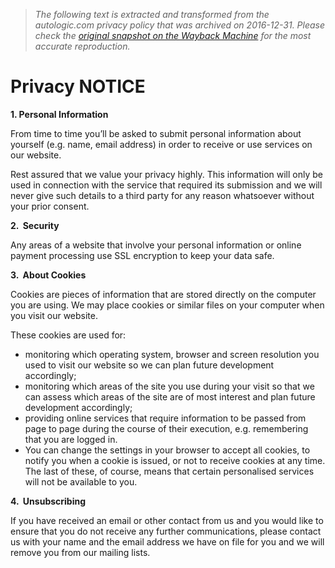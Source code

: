 > *The following text is extracted and transformed from the autologic.com privacy policy that was archived on 2016-12-31. Please check the [original snapshot on the Wayback Machine](https://web.archive.org/web/20161231083035id_/https%3A//autologic.com/legal/privacy) for the most accurate reproduction.*

# Privacy NOTICE

**1\. Personal Information**

From time to time you’ll be asked to submit personal information about yourself (e.g. name, email address) in order to receive or use services on our website. 

Rest assured that we value your privacy highly. This information will only be used in connection with the service that required its submission and we will never give such details to a third party for any reason whatsoever without your prior consent.

**2.  Security**

Any areas of a website that involve your personal information or online payment processing use SSL encryption to keep your data safe.

**3.  About Cookies**

Cookies are pieces of information that are stored directly on the computer you are using. We may place cookies or similar files on your computer when you visit our website.

These cookies are used for:

  * monitoring which operating system, browser and screen resolution you used to visit our website so we can plan future development accordingly;
  * monitoring which areas of the site you use during your visit so that we can assess which areas of the site are of most interest and plan future development accordingly;
  * providing online services that require information to be passed from page to page during the course of their execution, e.g. remembering that you are logged in.
  * You can change the settings in your browser to accept all cookies, to notify you when a cookie is issued, or not to receive cookies at any time. The last of these, of course, means that certain personalised services will not be available to you.



**4.  Unsubscribing**

If you have received an email or other contact from us and you would like to ensure that you do not receive any further communications, please contact us with your name and the email address we have on file for you and we will remove you from our mailing lists.
